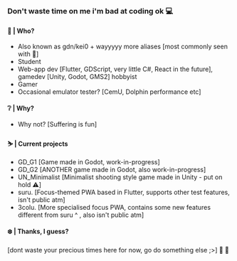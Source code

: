 ### Don't waste time on me i'm bad at coding ok 💻

#### 🍵 | Who?
- Also known as gdn/kei0 + wayyyyy more aliases [most commonly seen with 🍵]
- Student 
- Web-app dev [Flutter, GDScript, very little C#, React in the future], gamedev [Unity, Godot, GMS2] hobbyist 
- Gamer 
- Occasional emulator tester? [CemU, Dolphin performance etc] 

#### ❔ | Why?
- Why not? [Suffering is fun]

#### ⛷ | Current projects 
- GD_G1 [Game made in Godot, work-in-progress]
- GD_G2 [ANOTHER game made in Godot, also work-in-progress]
- UN_Minimalist [Minimalist shooting style game made in Unity - put on hold ⚠️] 
- suru. [Focus-themed PWA based in Flutter, supports other test features, isn't public atm] 
- 3colu. [More specialised focus PWA, contains some new features different from suru ^ , also isn't public atm] 

#### ❄️ | Thanks, I guess? 
[dont waste your precious times here for now, go do something else ;>] 🍵 🥛

<!--
**Gdn92/Gdn92** is a ✨ _special_ ✨ repository because its `README.md` (this file) appears on your GitHub profile.

Here are some ideas to get you started:

- 🔭 I’m currently working on ...
- 🌱 I’m currently learning ...
- 👯 I’m looking to collaborate on ...
- 🤔 I’m looking for help with ...
- 💬 Ask me about ...
- 📫 How to reach me: ...
- 😄 Pronouns: ...
- ⚡ Fun fact: ...
-->
